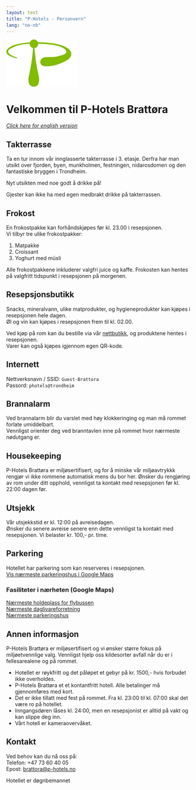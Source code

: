 ```yaml
---
layout: text
title: "P-Hotels - Personvern"
lang: "no-nb"
---
```


![P-Hotels Logo](/assets/images/photels-logo.svg)

# Velkommen til P-Hotels Brattøra
*[Click here for english version](/info-english)*

## Takterrasse
Ta en tur innom vår innglasserte takterrasse i 3. etasje. Derfra har man utsikt over fjorden, byen, munkholmen, festningen, nidarosdomen og den fantastiske bryggen i Trondheim. 

Nyt utsikten med noe godt å drikke på!

Gjester kan ikke ha med egen medbrakt drikke på takterrassen. 

## Frokost
En frokostpakke kan forhåndskjøpes før kl. 23.00 i resepsjonen.  
Vi tilbyr tre ulike frokostpakker: 

1. Matpakke
2. Croissant
3. Yoghurt med müsli

Alle frokostpakkene inkluderer valgfri juice og kaffe.
Frokosten kan hentes på valgfritt tidspunkt i resepsjonen på morgenen.

## Resepsjonsbutikk
Snacks, mineralvann, ulike matprodukter, og hygieneprodukter kan kjøpes i resepsjonen hele dagen.  
Øl og vin kan kjøpes i resepsjonen frem til kl. 02.00.  

Ved kjøp på rom kan du bestille via vår [nettbutikk](https://favrit.com/nb-no/menu/location/L5q8gazxmA1), og produktene hentes i resepsjonen.  
Varer kan også kjøpes igjennom egen QR-kode. 
    
## Internett
Nettverksnavn / SSID: `Guest-Brattora`  
Passord: `photels@trondheim`

## Brannalarm
Ved brannalarm blir du varslet med høy klokkeringing og man må rommet forlate umiddelbart.  
Vennligst orienter deg ved branntavlen inne på rommet hvor nærmeste nødutgang er.  

## Housekeeping
P-Hotels Brattøra er miljøsertifisert, og for å minske vår miljøavtrykkk rengjør vi ikke rommene automatisk mens du bor her.
Ønsker du rengjøring av rom under ditt opphold, vennligst ta kontakt med resepsjonen før kl. 22:00 dagen før.

## Utsjekk
Vår utsjekkstid er kl. 12:00 på avreisedagen.  
Ønsker du senere avreise senere enn dette vennligst ta kontakt med resepsjonen. Vi belaster kr. 100,- pr. time.

## Parkering
Hotellet har parkering som kan reserveres i resepsjonen.  
[Vis nærmeste parkeringshus i Google Maps](https://goo.gl/maps/7Zoa8xpc1VuATjaL8)

### Fasiliteter i nærheten (Google Maps)  
[Nærmeste holdeplass for flybussen](https://goo.gl/maps/7Zoa8xpc1VuATjaL8)  
[Nærmeste daglivareforretning](https://goo.gl/maps/7Zoa8xpc1VuATjaL8)  
[Nærmeste parkeringshus](https://goo.gl/maps/7Zoa8xpc1VuATjaL8)

## Annen informasjon
P-Hotels Brattøra er miljøsertifisert og vi ønsker større fokus på miljøetvennlige valg.
Vennligst hjelp oss kildesorter avfall når du er i fellesarealene og på rommet.

- Hotellet er røykfritt og det påløpet et gebyr på kr. 1500,- hvis forbudet ikke overholdes.  
- P-Hotels Brattøra et et kontantfritt hotell. Alle betalinger må gjennomføres med kort.  
- Det er ikke tillatt med fest på rommet. Fra kl. 23:00 til kl. 07:00 skal det være ro på hotellet.  
- Inngangsdøren låses kl. 24:00, men en resepsjonist er alltid på vakt og kan slippe deg inn.  
- Vårt hotell er kameraovervåket.

## Kontakt

Ved behov kan du nå oss på:  
Telefon: +47 73 60 40 05  
Epost: [brattora@p-hotels.no](mailto:brattora@p-hotels.no)

Hotellet er døgnbemannet
